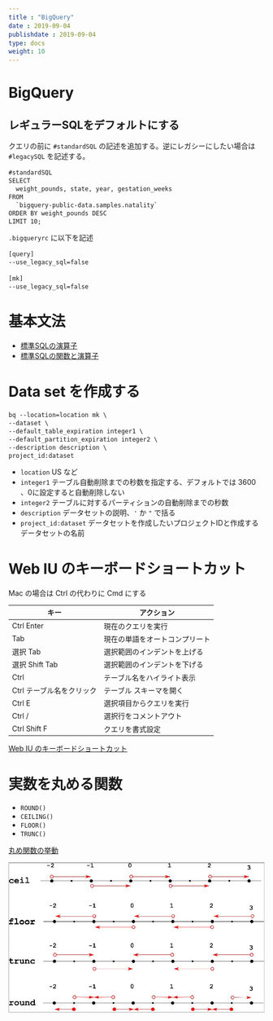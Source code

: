 ```yaml
---
title : "BigQuery"
date : 2019-09-04
publishdate : 2019-09-04
type: docs
weight: 10
---
```


# BigQuery


## レギュラーSQLをデフォルトにする

クエリの前に `#standardSQL` の記述を追加する。逆にレガシーにしたい場合は `#legacySQL` を記述する。


```{sql}
#standardSQL
SELECT
  weight_pounds, state, year, gestation_weeks
FROM
  `bigquery-public-data.samples.natality`
ORDER BY weight_pounds DESC
LIMIT 10;
```

`.bigqueryrc` に以下を記述

```
[query]
--use_legacy_sql=false

[mk]
--use_legacy_sql=false
```


# 基本文法

- [標準SQLの演算子](https://cloud.google.com/bigquery/docs/reference/standard-sql/operators?hl=ja)
- [標準SQLの関数と演算子](https://cloud.google.com/bigquery/docs/reference/standard-sql/functions-and-operators?hl=ja)

# Data set を作成する

```
bq --location=location mk \
--dataset \
--default_table_expiration integer1 \
--default_partition_expiration integer2 \
--description description \
project_id:dataset
```

- `location` US など
- `integer1` テーブル自動削除までの秒数を指定する、デフォルトでは 3600 、0に設定すると自動削除しない
- `integer2` テーブルに対するパーティションの自動削除までの秒数
- `description` データセットの説明、`'` か `"` で括る
- `project_id:dataset` データセットを作成したいプロジェクトIDと作成するデータセットの名前

# Web IU のキーボードショートカット

Mac の場合は Ctrl の代わりに Cmd にする

|キー|アクション|
|----|----|
|Ctrl Enter|現在のクエリを実行|
|Tab|現在の単語をオートコンプリート|
|選択 Tab|選択範囲のインデントを上げる|
|選択 Shift Tab|選択範囲のインデントを下げる|
|Ctrl|テーブル名をハイライト表示|
|Ctrl テーブル名をクリック|テーブル スキーマを開く|
|Ctrl E|選択項目からクエリを実行|
|Ctrl /|選択行をコメントアウト|
|Ctrl Shift F|クエリを書式設定|

[Web IU のキーボードショートカット](https://cloud.google.com/bigquery/docs/bigquery-web-ui#keyboard_shortcuts)

# 実数を丸める関数

- `ROUND()`
- `CEILING()`
- `FLOOR()`
- `TRUNC()`

[丸め関数の挙動](https://cloud.google.com/bigquery/docs/reference/standard-sql/functions-and-operators?hl=ja#floor)

![Pythonの丸め関数の挙動、多分BigQueryと同じ](ceil_floor_trunc_round.jpeg "Pythonの丸め関数の挙動")